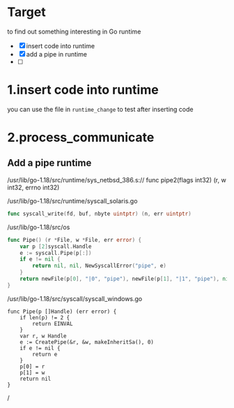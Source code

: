 # Target

to find out something interesting in Go runtime

* [X] insert code into runtime
* [X] add a pipe in runtime
* [ ] 

# 1.insert code into runtime

you can use the file in `runtime_change` to test after inserting code

# 2.process_communicate



## Add a pipe  runtime

/usr/lib/go-1.18/src/runtime/sys_netbsd_386.s:// func pipe2(flags int32) (r, w int32, errno int32)

/usr/lib/go-1.18/src/runtime/syscall_solaris.go

```go
func syscall_write(fd, buf, nbyte uintptr) (n, err uintptr) 


```



/usr/lib/go-1.18/src/os

```go
func Pipe() (r *File, w *File, err error) {
	var p [2]syscall.Handle
	e := syscall.Pipe(p[:])
	if e != nil {
		return nil, nil, NewSyscallError("pipe", e)
	}
	return newFile(p[0], "|0", "pipe"), newFile(p[1], "|1", "pipe"), nil
}
```



/usr/lib/go-1.18/src/syscall/syscall_windows.go

```
func Pipe(p []Handle) (err error) {
	if len(p) != 2 {
		return EINVAL
	}
	var r, w Handle
	e := CreatePipe(&r, &w, makeInheritSa(), 0)
	if e != nil {
		return e
	}
	p[0] = r
	p[1] = w
	return nil
}
```



/





